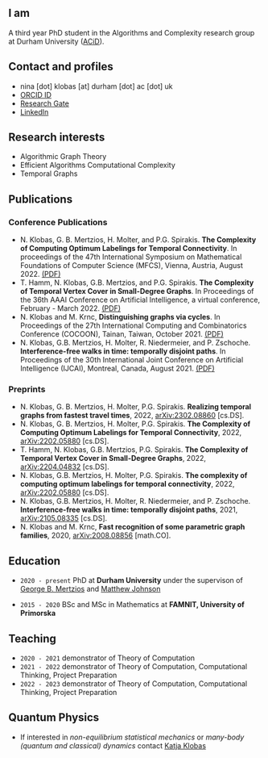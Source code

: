 ## I am
A third year PhD student in the Algorithms and Complexity research group at Durham University ([ACiD](http://community.dur.ac.uk/algorithms.complexity/)).

## Contact and profiles
- nina [dot] klobas [at] durham [dot] ac [dot] uk
- [ORCID ID](https://orcid.org/0000-0002-8024-5782)
- [Research Gate](https://www.researchgate.net/profile/Nina_Klobas)
- [LinkedIn](https://www.linkedin.com/in/nina-klobas)

## Research interests

- Algorithmic Graph Theory
- Efficient Algorithms Computational Complexity
- Temporal Graphs

## Publications

### Conference Publications
- N. Klobas, G. B.  Mertzios, H. Molter, and P.G. Spirakis. **The Complexity of Computing Optimum Labelings for Temporal Connectivity**. In proceedings of the 47th International Symposium on Mathematical Foundations of Computer Science (MFCS), Vienna, Austria, August 2022. [(PDF)](https://drops.dagstuhl.de/opus/volltexte/2022/16860/)
- T. Hamm, N. Klobas, G.B. Mertzios, and P.G. Spirakis. **The Complexity of Temporal Vertex Cover in Small-Degree Graphs**. In Proceedings of the 36th AAAI Conference on Artificial Intelligence, a virtual conference, February - March 2022. [(PDF)](https://ojs.aaai.org/index.php/AAAI/article/view/21259)
- N. Klobas and M. Krnc, **Distinguishing graphs via cycles**. In Proceedings of the 27th International Computing and Combinatorics Conference (COCOON), Tainan, Taiwan, October 2021. [(PDF)](https://link.springer.com/chapter/10.1007/978-3-030-89543-3_33)
- N. Klobas, G.B. Mertzios, H. Molter, R. Niedermeier, and P. Zschoche. **Interference-free walks in time: temporally disjoint paths**. In Proceedings of the 30th International Joint Conference on Artificial Intelligence (IJCAI), Montreal, Canada, August 2021. [(PDF)](https://www.ijcai.org/proceedings/2021/0563.pdf)

### Preprints
- N. Klobas, G. B.  Mertzios, H. Molter, P.G. Spirakis. **Realizing temporal graphs from fastest travel times**, 2022, [arXiv:2302.08860](https://arxiv.org/abs/2302.08860) [cs.DS].
- N. Klobas, G. B.  Mertzios, H. Molter, P.G. Spirakis. **The Complexity of Computing Optimum Labelings for Temporal Connectivity**, 2022, [arXiv:2202.05880](https://arxiv.org/abs/2202.05880) [cs.DS].
- T. Hamm, N. Klobas, G.B. Mertzios, P.G. Spirakis. **The Complexity of Temporal Vertex Cover in Small-Degree Graphs**, 2022, [arXiv:2204.04832](https://arxiv.org/abs/2204.04832) [cs.DS].
- N. Klobas, G.B. Mertzios, H. Molter, P.G. Spirakis. **The complexity of computing optimum labelings for temporal connectivity**, 2022, [arXiv:2202.05880](https://arxiv.org/abs/2202.05880) [cs.DS].
- N. Klobas, G.B. Mertzios, H. Molter, R. Niedermeier, and P. Zschoche. **Interference-free walks in time: temporally disjoint paths**, 2021, [arXiv:2105.08335](https://arxiv.org/abs/2105.08335) [cs.DS].
- N. Klobas and M. Krnc, **Fast recognition of some parametric graph families**, 2020, [arXiv:2008.08856](https://arxiv.org/abs/2008.08856) [math.CO].


## Education

- `2020 - present`
PhD at __Durham University__ under the supervison of [George B. Mertzios](https://mertzios.github.io/) and [Matthew Johnson](https://community.dur.ac.uk/matthew.johnson2/)

- `2015 - 2020`
BSc and MSc in Mathematics at __FAMNIT, University of Primorska__

## Teaching
- `2020 - 2021` demonstrator of Theory of Computation
- `2021 - 2022` demonstrator of Theory of Computation, Computational Thinking, Project Preparation
- `2022 - 2023` demonstrator of Theory of Computation, Computational Thinking, Project Preparation

## Quantum Physics
- If interested in *non-equilibrium statistical mechanics* or *many-body (quantum and classical) dynamics* contact [Katja Klobas](https://scholar.google.com/citations?user=1S7B9UMAAAAJ)
